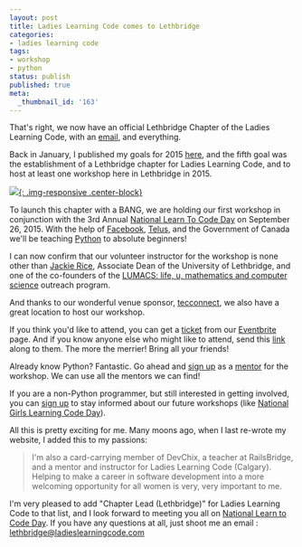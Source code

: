 ```yaml
---
layout: post
title: Ladies Learning Code comes to Lethbridge
categories:
- ladies learning code
tags:
- workshop
- python
status: publish
published: true
meta:
  _thumbnail_id: '163'
---
```


That's right, we now have an official Lethbridge Chapter of the Ladies Learning Code, with an 
[email](mailto:lethbridge@ladieslearningcode.com), and everything.

Back in January, I published my goals for 2015 
[here](http://www.wndx.com/blog/2014-year-in-review-2015-goals), and the fifth goal was the establishment of a Lethbridge chapter for Ladies Learning Code, and to host at least one workshop here in Lethbridge in 2015.
      
[![](/squarespace_images/static_50d2902fe4b0959a0871a12c_50d29312e4b04687d9db341b_55ce68dbe4b083e448c3079b_1439590623705__img.png){: .img-responsive .center-block}](http://ladieslearningcodeday.com/)

To launch this chapter with a BANG, we are holding our first workshop in conjunction with the 3rd Annual 
[National Learn To Code Day](http://ladieslearningcodeday.com/) on September 26, 2015.  With the help of 
[Facebook](https://facebook.com), 
[Telus](https://telus.com), and the 
Government of Canada we'll be teaching 
[Python](http://ladieslearningcode.com/events/lethbridge/) to absolute beginners!

I can now confirm that our volunteer instructor for the workshop is none other than 
[Jackie Rice](http://directory.uleth.ca/users/j.rice), Associate Dean of the University of Lethbridge, and one of the co-founders of the 
[LUMACS: life, u, mathematics and computer science](http://www.uleth.ca/artsci/math-computer-science/lumacs) outreach program.

And thanks to our wonderful venue sponsor, 
[tecconnect](https://twitter.com/tecconnectab), we also have a great location to host our workshop.

If you think you'd like to attend, you can get a 
[ticket](https://www.eventbrite.ca/e/lethbridge-data-insights-with-python-for-beginners-on-september-26th-tickets-17610786336) from our 
[Eventbrite](https://www.eventbrite.ca/e/lethbridge-data-insights-with-python-for-beginners-on-september-26th-tickets-17610786336) page. And if you know anyone else who might like to attend, send this 
[link](https://www.eventbrite.ca/e/lethbridge-data-insights-with-python-for-beginners-on-september-26th-tickets-17610786336) along to them.  The more the merrier!  Bring all your friends!

Already know Python?  Fantastic.  Go ahead and 
[sign up](https://www.eventbrite.ca/e/lethbridge-data-insights-with-python-for-beginners-on-september-26th-tickets-17610786336) as a 
[mentor](https://www.eventbrite.ca/e/lethbridge-data-insights-with-python-for-beginners-on-september-26th-tickets-17610786336) for the workshop.  We can use all the mentors we can find!

If you are a non-Python programmer, but still interested in getting involved, you can 
[sign up](http://ladieslearningcode.com/get-involved/) to stay informed about our future workshops (like 
[National Girls Learning Code Day](http://girlslearningcodeday.com)).

All this is pretty exciting for me.  Many moons ago, when I last re-wrote my website, I added this to my passions:

>I'm also a card-carrying member of DevChix, a teacher at RailsBridge, and a mentor and instructor for Ladies Learning Code (Calgary).  Helping to make a career in software development into a more welcoming opportunity for all women is very, very important to me.

I'm very pleased to add "Chapter Lead (Lethbridge)" for Ladies Learning Code to that list, and I look forward to meeting you all on 
[National Learn to Code Day](http://ladieslearningcodeday.com).  If you have any questions at all, just shoot me an email : 
[lethbridge@ladieslearningcode.com](mailto:lethbridge@ladieslearningcode.com)
